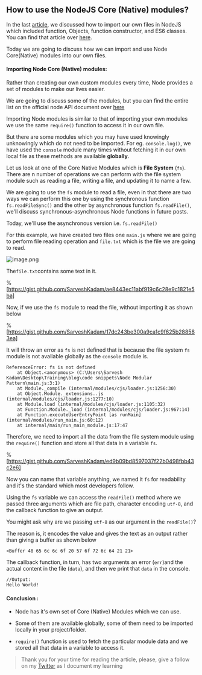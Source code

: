 ## How to use the NodeJS Core (Native) modules?

In the last [article](https://sarveshkadam.tech/how-to-use-modular-patterns-in-nodejs), we discussed how to import our own files in NodeJS which included function, Objects, function constructor, and ES6 classes.
You can find that article over [here](https://sarveshkadam.tech/how-to-use-modular-patterns-in-nodejs).

Today we are going to discuss how we can import and use Node Core(Native) modules into our own files.

#### Importing Node Core (Native) modules:

Rather than creating our own custom modules every time, Node provides a set of modules to make our lives easier.

We are going to discuss some of the modules, but you can find the entire list on the official node API document over [here](https://nodejs.org/dist/latest-v15.x/docs/api/)

Importing Node modules is similar to that of importing your own modules we use the same `require()` function to access it in our own file.

But there are some modules which you may have used knowingly unknowingly which do not need to be imported. For eg. `console.log()`, we have used the `console` module many times without fetching it in our own local file as these methods are available **globally**.

Let us look at one of the Core Native Modules which is **File System** (`fs`).
There are n number of operations we can perform with the file system module such as reading a file, writing a file, and updating it to name a few.

We are going to use the `fs` module to read a file, even in that there are two ways we can perform this one by using the synchronous function `fs.readFileSync()` and the other by asynchronous function `fs.readFile()`, we'll discuss synchronous-asynchronous Node functions in future posts.

Today, we'll use the asynchronous version i.e. `fs.readFile()`

For this example, we have created two files one `main.js` where we are going to perform file reading operation and `file.txt` which is the file we are going to read.


![image.png](https://cdn.hashnode.com/res/hashnode/image/upload/v1603442034534/DRk8tK6B8.png)

The`file.txt`contains some text in it.

%[https://gist.github.com/SarveshKadam/ae8443ec11abf919c6c28e9c1821e5ba]

Now, if we use the `fs` module to read the file, without importing it as shown below

%[https://gist.github.com/SarveshKadam/17dc243be300a9ca1c9f625b288583ea]

It will throw an error as `fs` is not defined that is because the file system `fs` module is not available globally as the `console` module is.

```
ReferenceError: fs is not defined
    at Object.<anonymous> (C:\Users\Sarvesh Kadam\Desktop\Training\blog\code snippets\Node Modular Pattern\main.js:3:1)
    at Module._compile (internal/modules/cjs/loader.js:1256:30)
    at Object.Module._extensions..js (internal/modules/cjs/loader.js:1277:10)
    at Module.load (internal/modules/cjs/loader.js:1105:32)
    at Function.Module._load (internal/modules/cjs/loader.js:967:14)
    at Function.executeUserEntryPoint [as runMain] (internal/modules/run_main.js:60:12)
    at internal/main/run_main_module.js:17:47
```
Therefore, we need to import all the data from the file system module using the `require()` function and store all that data in a variable `fs`.

%[https://gist.github.com/SarveshKadam/ed9b09bd8597037f22b0498fbb43c2e6]

Now you can name that variable anything, we named it `fs` for readability and it's the standard which most developers follow.

Using the `fs` variable we can access the `readFile()` method where we passed three arguments which are file path, character encoding `utf-8`, and the callback function to give an output.

You might ask why are we passing `utf-8` as our argument in the `readFile()`?

The reason is, it encodes the value and gives the text as an output rather than giving a buffer as shown below

`<Buffer 48 65 6c 6c 6f 20 57 6f 72 6c 64 21 21>`

The callback function, in turn, has two arguments an error (`err`)and the actual content in the file (`data`), and then we print that `data` in the console.

```
//Output:
Hello World!

```
#### Conclusion :

- Node has it's own set of Core (Native) Modules which we can use.

- Some of them are available globally, some of them need to be imported locally in your project/folder.

- `require()` function is used to fetch the particular module data and we stored all that data in a variable to access it.

>Thank you for your time for reading the article, please, give a follow on my [Twitter](https://twitter.com/kadamsarvesh10) as I document my learning







